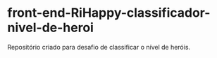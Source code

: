 # front-end-RiHappy-classificador-nivel-de-heroi
Repositório criado para desafio de classificar o nível de heróis.
